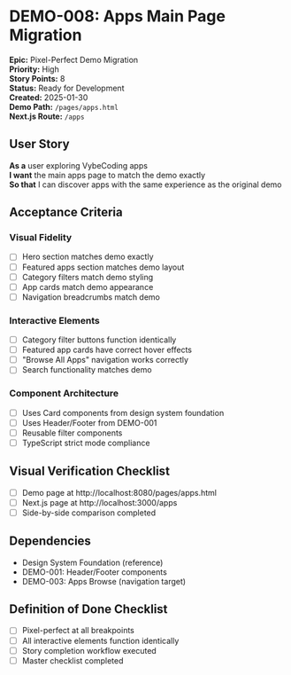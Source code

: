 # DEMO-008: Apps Main Page Migration

**Epic:** Pixel-Perfect Demo Migration  
**Priority:** High  
**Story Points:** 8  
**Status:** Ready for Development  
**Created:** 2025-01-30  
**Demo Path:** `/pages/apps.html`  
**Next.js Route:** `/apps`

## User Story

**As a** user exploring VybeCoding apps  
**I want** the main apps page to match the demo exactly  
**So that** I can discover apps with the same experience as the original demo

## Acceptance Criteria

### Visual Fidelity
- [ ] Hero section matches demo exactly
- [ ] Featured apps section matches demo layout
- [ ] Category filters match demo styling
- [ ] App cards match demo appearance
- [ ] Navigation breadcrumbs match demo

### Interactive Elements
- [ ] Category filter buttons function identically
- [ ] Featured app cards have correct hover effects
- [ ] "Browse All Apps" navigation works correctly
- [ ] Search functionality matches demo

### Component Architecture
- [ ] Uses Card components from design system foundation
- [ ] Uses Header/Footer from DEMO-001
- [ ] Reusable filter components
- [ ] TypeScript strict mode compliance

## Visual Verification Checklist
- [ ] Demo page at http://localhost:8080/pages/apps.html
- [ ] Next.js page at http://localhost:3000/apps
- [ ] Side-by-side comparison completed

## Dependencies
- Design System Foundation (reference)
- DEMO-001: Header/Footer components
- DEMO-003: Apps Browse (navigation target)

## Definition of Done Checklist
- [ ] Pixel-perfect at all breakpoints
- [ ] All interactive elements function identically
- [ ] Story completion workflow executed
- [ ] Master checklist completed